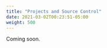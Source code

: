 ```yaml
---
title: "Projects and Source Control"
date: 2021-03-02T00:23:51-05:00
weight: 500
---
```


Coming soon.
